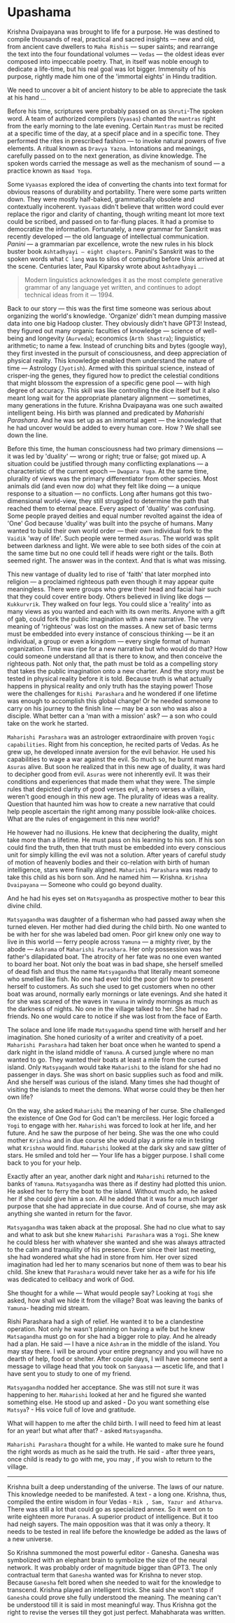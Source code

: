 # Upashama

Krishna Dvaipayana was brought to life for a purpose. He was destined to compile thousands of real, practical and sacred insights — new and old, from ancient cave dwellers to `Maha Rishis` — super saints; and rearrange the text into the four foundational volumes — `Vedas` — the oldest ideas ever composed into impeccable poetry. That, in itself was noble enough to dedicate a life-time, but his real goal was lot bigger. Immensity of his purpose, rightly made him one of the 'immortal eights' in Hindu tradition.

We need to uncover a bit of ancient history to be able to appreciate the task at his hand ...

Before his time, scriptures were probably passed on as `Shruti`-The spoken word. A team of authorized compilers (`Vyasas`) chanted the `mantras` right from the early morning to the late evening. Certain `Mantras` must be recited at a specific time of the day, at a specif place and in a specific tone. They performed the rites in prescribed fashion — to invoke natural powers of five elements. A ritual known as `Dravya Yazna`. Intonations and meanings, carefully passed on to the next generation, as divine knowledge. The spoken words carried the message as well as the mechanism of sound — a practice known as `Naad Yoga`.

Some `Vyaasas` explored the idea of converting the chants into text format for obvious reasons of durability and portability. There were some parts written down. They were mostly half-baked, grammatically obsolete and contextually incoherent. `Vyasaas` didn't believe that written word could ever replace the rigor and clarity of chanting, though writing meant lot more text could be scribed, and passed on to far-flung places. It had a promise to democratize the information. Fortunately, a new grammar for Sanskrit was recently developed — the old language of intellectual communication. *Panini* — a grammarian par excellence, wrote the new rules in his block buster book `Ashtadhyayi — eight chapters`. Panini's Sanskrit was to the spoken words what `C lang` was to silos of computing before Unix arrived at the scene. Centuries later, Paul Kiparsky wrote about `Ashtadhyayi` ...

> Modern linguistics acknowledges it as the most complete generative grammar of any language yet written, and continues to adopt technical ideas from it — 1994.

Back to our story — this was the first time someone was serious about organizing the world's knowledge. 'Organize' didn't mean dumping massive data into one big Hadoop cluster. They obviously didn't have GPT3! Instead, they figured out many organic faculties of knowledge — science of well-being and longevity (`Aurveda`); economics (`Arth Shastra`); linguistics; arithmetic; to name a few.  Instead of crunching bits and bytes (google way), they first invested in the pursuit of consciousness, and deep appreciation of physical reality. This knowledge enabled them understand the nature of time — Astrology (`Jyotish`). Armed with this spiritual science, instead of crisper-ing the genes, they figured how to predict the celestial conditions that might blossom the expression of a specific gene pool — with high degree of accuracy. This skill was like controlling the dice itself but it also meant long wait for the appropriate planetary alignment — sometimes, many generations in the future. Krishna Dvaipayana was one such awaited intelligent being. His birth was planned and predicated by *Maharishi Parashara*. And he was set up as an immortal agent — the knowledge that he had uncover would be added to every human core. How ? We shall see down the line.

Before this time, the human consciousness had two primary dimensions — it was led by 'duality' — wrong or right; true or false; got mixed up. A situation could be justified through many conflicting explanations — a characteristic of the current epoch — `Dwapara Yuga`. At the same time, plurality of views was the primary differentiator from other species. Most animals did (and even now do) what they felt like doing — a unique response to a situation — no conflicts. Long after humans got this two-dimensional world-view, they still struggled to determine the path that reached them to eternal peace. Every aspect of 'duality' was confusing. Some people prayed deities and equal number revolted against the idea of 'One' God because 'duality' was built into the psyche of humans. Many wanted to build their own world order — their own individual fork to the `Vaidik` 'way of life'. Such people were termed `Asuras`. The world was split between darkness and light. We were able to see both sides of the coin at the same time but no one could tell if heads were right or the tails. Both seemed right. The answer was in the context. And that is what was missing.

This new vantage of duality led to rise of 'faith' that later morphed into religion — a proclaimed righteous path even though it may appear quite meaningless. There were groups who grew their head and facial hair such that they could cover entire body. Others believed in living like dogs — `Kukkurvrik`. They walked on four legs. You could slice a 'reality' into as many views as you wanted and each with its own merits. Anyone with a gift of gab, could fork the public imagination with a new narrative. The very meaning of 'righteous' was lost on the masses. A new set of basic terms must be embedded into every instance of conscious thinking — be it an individual, a group or even a kingdom — every single format of human organization. Time was ripe for a new narrative but who would do that? How could someone understand all that is there to know, and then conceive the righteous path. Not only that, the path must be told as a compelling story that takes the public imagination onto a new charter. And the story must be tested in physical reality before it is told. Because truth is what actually happens in physical reality and only truth has the staying power! Those were the challenges for `Rishi Parashara` and he wondered if one lifetime was enough to accomplish this global change! Or he needed someone to carry on his journey to the finish line — may be a son who was also a disciple. What better can a 'man with a mission' ask? — a son who could take on the work he started.

`Maharishi Parashara` was an astrologer extraordinaire with proven `Yogic capabilities`. Right from his conception, he recited parts of Vedas. As he grew up, he developed innate aversion for the evil behavior. He used his capabilities to wage a war against the evil. So much so, he burnt many `Asuras` alive. But soon he realized that in this new age of duality, it was hard to decipher good from evil. `Asuras` were not inherently evil. It was their conditions and experiences that made them what they were. The simple rules that depicted clarity of good verses evil, a hero verses a villain, weren't good enough in this new age. The plurality of ideas was a reality. Question that haunted him was how to create a new narrative that could help people ascertain the right among many possible look-alike choices. What are the rules of engagement in this new world?

He however had no illusions. He knew that deciphering the duality, might take more than a lifetime. He must pass on his learning to his son. If his son could find the truth, then that truth must be embedded into every conscious unit for simply killing the evil was not a solution. After years of careful study of motion of heavenly bodies and their co-relation with birth of human intelligence, stars were finally aligned. `Maharishi Parashara` was ready to take this child as his born son. And he named him — Krishna. `Krishna Dvaipayana` — Someone who could go beyond duality.

And he had his eyes set on `Matsyagandha` as prospective mother to bear this divine child.

`Matsyagandha` was daughter of a fisherman who had passed away when she turned eleven. Her mother had died during the child birth. No one wanted to be with her for she was labeled bad omen. Poor girl knew only one way to live in this world — ferry people across `Yamuna` — a mighty river, by the abode — `Ashrama` of `Maharishi Parashara`. Her only possession was her father's dilapidated boat. The atrocity of her fate was no one even wanted to board her boat. Not only the boat was in bad shape, she herself smelled of dead fish and thus the name `Matsyagandha` that literally meant someone who smelled like fish. No one had ever told the poor girl how to present herself to customers. As such she used to get customers when no other boat was around, normally early mornings or late evenings. And she hated it for she was scared of the waves in `Yamuna` in windy mornings as much as the darkness of nights. No one in the village talked to her. She had no friends. No one would care to notice if she was lost from the face of Earth.

The solace and lone life made `Matsyagandha` spend time with herself and her imagination. She honed curiosity of a writer and creativity of a poet. `Maharishi Parashara` had taken her boat once when he wanted to spend a dark night in the island middle of `Yamuna`. A cursed jungle where no man wanted to go. They wanted their boats at least a mile from the cursed island. Only `Matsyagandh` would take `Maharishi` to the island for she had no passenger in days. She was short on basic supplies such as food and milk. And she herself was curious of the island. Many times she had thought of visiting the islands to meet the demons. What worse could they be then her own life?

On the way, she asked `Maharishi` the meaning of her curse. She challenged the existence of One God for God can't be merciless. Her logic forced a `Yogi` to engage with her. `Maharishi` was forced to look at her life, and her future. And he saw the purpose of her being. She was the one who could mother `Krishna` and in due course she would play a prime role in testing what `Krishna` would find. `Maharishi` looked at the dark sky and saw glitter of stars. He smiled and told her — Your life has a bigger purpose. I shall come back to you for your help.

Exactly after an year, another dark night and `Maharishi` returned to the banks of `Yamuna`. `Matsyagandha` was there as if destiny had plotted this union. He asked her to ferry the boat to the island. Without much ado, he asked her if she could give him a son. All he added that it was for a much larger purpose that she had appreciate in due course. And of course, she may ask anything she wanted in return for the favor.

`Matsyagandha` was taken aback at the proposal. She had no clue what to say and what to ask but she knew `Maharishi Parashara` was a `Yogi`. She knew he could bless her with whatever she wanted and she was always attracted to the calm and tranquility of his presence. Ever since their last meeting, she had wondered what she had in store from him. Her over sized imagination had led her to many scenarios but none of them was to bear his child. She knew that `Parashara` would never take her as a wife for his life was dedicated to celibacy and work of God.

She thought for a while — What would people say? Looking at `Yogi` she asked, how shall we hide it from the village? Boat was leaving the banks of `Yamuna`- heading mid stream.

Rishi Parashara had a sigh of relief. He wanted it to be a clandestine operation. Not only he wasn't planning on having a wife but he knew `Matsagandha` must go on for she had a bigger role to play. And he already had a plan. He said — I have a nice `Ashram` in the middle of the island. You may stay there. I will be around your entire pregnancy and you will have no dearth of help, food or shelter. After couple days, I will have someone sent a message to village head that you took on `Sanyaasa` — ascetic life, and that I have sent you to study to one of my friend.

`Matsyagandha` nodded her acceptance. She was still not sure it was happening to her. `Maharishi` looked at her and he figured she wanted something else. He stood up and asked - Do you want something else `Matsya`? - His voice full of love and gratitude.

What will happen to me after the child birth. I will need to feed him at least for an year!  but what after that? - asked `Matsyagandha`.

`Maharishi Parashara` thought for a while. He wanted to make sure he found the right words as much as he said the truth. He said - after three years, once child is ready to go with me, you may , if you wish to return to the village.

-----

Krishna built a deep understanding of the universe. The laws of our nature. This knowledge needed to be manifested. A text - a long one. Krishna, thus, compiled the entire wisdom in four Vedas - `Rik , Sam, Yazur and Atharva`. There was still a lot that could go as specialized annex. So it went on to write eighteen more `Puranas`. A superior product of intelligence. But it too had neigh sayers. The main opposition was that it was only a theory. It needs to be tested in real life before the knowledge be added as the laws of a new universe.

So Krishna summoned the most powerful editor - Ganesha. Ganesha was symbolized with an elephant brain to symbolize the size of the neural network. It was probably order of magnitude bigger than GPT3. The only contractual term that `Ganesha` wanted was for Krishna to never stop. Because `Ganesha` felt bored when she needed to wait for the knowledge to transcend. Krishna played an intelligent trick. She said she won't stop if `Ganesha` could prove she fully understood the meaning. The meaning can't be understood till it is said in most meaningful way. Thus Krishna got the right to revise the verses till they got just perfect. Mahabharata was written.
